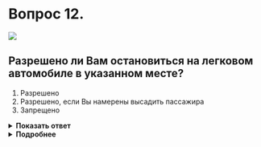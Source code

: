 # Вопрос 12.

![](https://s.drom.ru/i24227/pdd/tickets/2016/1542608412.jpg)

## Разрешено ли Вам остановиться на легковом автомобиле в указанном месте?

1. Разрешено
2. Разрешено, если Вы намерены высадить пассажира
3. Запрещено

<details>
<summary><b>Показать ответ</b></summary>
Правильный ответ: 3
</details>
<details>
<summary><b>Подробнее</b></summary>
Правилами разрешается остановка и стоянка в аналогичной ситуации только в том случае, когда расстояние между сплошной линией разметки и остановившимся транспортным средством будет не менее З м. На легковом автомобиле это требование выполнить невозможно, т.к. ширина любого легкового автомобиля более 1 м. Остановка в данном месте запрещена.
(Пункт 12.4 ПДД)
</details>